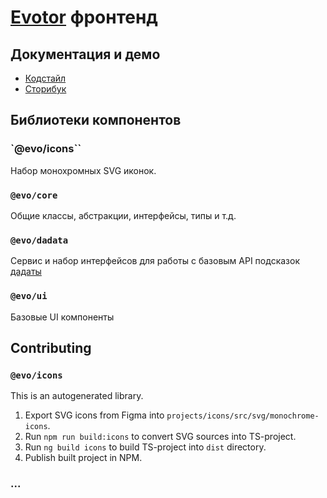# [Evotor](https://evotor.ru) фронтенд

## Документация и демо

* [Кодстайл](https://evotor.github.io/evo-frontend/?page=/codestyle/)
* [Сторибук](https://evotor.github.io/evo-frontend/)

## Библиотеки компонентов

### `@evo/icons``

Набор монохромных SVG иконок.

### `@evo/core`

Общие классы, абстракции, интерфейсы, типы и т.д.

### `@evo/dadata`

Сервис и набор интерфейсов для работы с базовым API подсказок [дадаты](https://dadata.ru)

### `@evo/ui`

Базовые UI компоненты

## Contributing

### `@evo/icons`

This is an autogenerated library.

1. Export SVG icons from Figma into `projects/icons/src/svg/monochrome-icons`.
2. Run `npm run build:icons` to convert SVG sources into TS-project.
3. Run `ng build icons` to build TS-project into `dist` directory.
4. Publish built project in NPM. 

### ...
